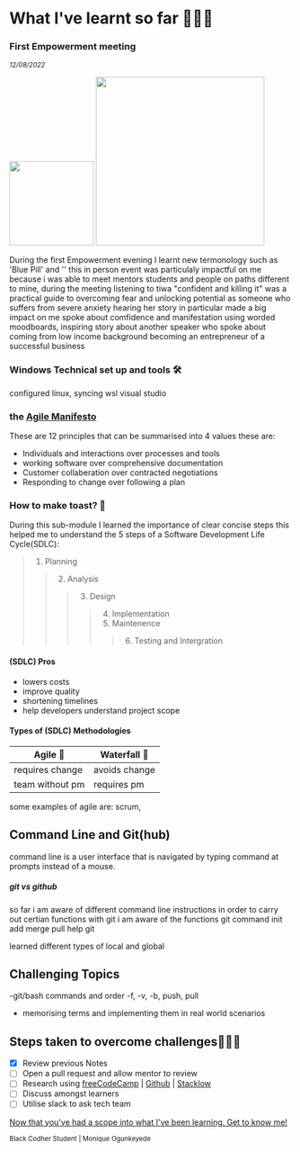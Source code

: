 # What I've learnt so far 👩🏾‍💻

### First Empowerment meeting
<sub><i>_12/08/2022_</i></sub>

<img src="https://pbs.twimg.com/media/FXDvWHDWYAAKj2a?format=jpg&name=large" href="picture tiwa and her book" width="150"> <img src="https://media-exp1.licdn.com/dms/image/C4E22AQEhH8ZESVfkhQ/feedshare-shrink_1280/0/1661474729214?e=1664409600&v=beta&t=I0mf3dvrrrllhoa5kibjrW-YeQn49ShBAtgOc3HZsVI" href="empoverment evening pic" width="300">

<!--space pictures apart-->

During the first Empowerment evening I learnt new termonology such as 'Blue Pill' and '' this in person event was particulaly impactful on me because i was able to meet mentors students and people on paths different to mine, during the meeting listening to tiwa "confident and killing it" was a practical guide to overcoming fear and unlocking potential as someone who suffers from severe anxiety hearing her story in particular made a big impact on me spoke about comfidence and manifestation using worded moodboards, inspiring story about another speaker who spoke about coming from low income background becoming an entrepreneur of a successful business

### Windows Technical set up and tools 🛠️
configured linux, syncing wsl visual studio 

### the [Agile Manifesto](https://agilemanifesto.org/principles.html)
These are 12 principles that can be summarised into 4 values these are:
- Individuals and interactions over processes and tools 
- working software over comprehensive documentation
- Customer collaberation over contracted negotiations
- Responding to change over following a plan

### How to make toast?  🍞 
During this sub-module I learned the importance of clear concise steps this helped me to understand the 5 steps of a Software Development Life Cycle(SDLC):
> 1. Planning
>> 2. Analysis
>>> 3. Design
>>>> 4. Implementation
>>>> 5. Maintenence
>>>>> 6. Testing and Intergration <!--write definitions-->
 
 #### (SDLC) Pros
- lowers costs 
- improve quality
- shortening timelines 
- help developers understand project scope

#### Types of (SDLC) Methodologies

  Agile 🔂   | Waterfall 🌊
------------- | -------------
requires change       | avoids change
team without pm       | requires pm

some examples of agile are: scrum, <!--fill this out with examples of frameworks-->

<!--###Developer roles and their differences
 learned about different areas of software development software engineering,  web development, devops engineer, mobile application, desktop development


explaining the difference between front-end(html,css,js) and back-end development (python,node.js,js)and examples
 
planning poker
consensus based agile estimating and planning technique

source control
tracking and making changes to source code, can be uused to make changes to original source code revert changes and resolve mistakes also referred to as version control revision control or source code managment
-->

## Command Line and Git(hub)
command line is a user interface that is navigated by typing command at prompts instead of a mouse.
 ##### git vs github
 
so far i am aware of different command line instructions in order to carry out certian functions 
with git i am aware of the functions git command  init add merge pull help
git 

learned different types of local and global

## Challenging Topics
-git/bash commands and order -f, -v, -b, push, pull
- memorising terms and  implementing them in real world scenarios

## Steps taken to overcome challenges🧗🏾‍♀️
- [x] Review previous Notes
- [ ] Open a pull request and allow mentor to review
- [ ] Research using [freeCodeCamp](https://freecodecamp.com) | [Github](https://github.com) | [Stacklow](https://stackoverflow.com)
- [ ] Discuss amongst learners
- [ ] Utilise slack to ask tech team

[Now that you've had a scope into what I've been learning. Get to know me!](docs/PROFILE.md)<!--name appropriately to README profile in next challenge-->

<sup>  Black Codher Student
 | Monique Ogunkeyede </sup>


[^1]: My references
[^2]: https://learning.blackcodher.tech/courses/full-stack-developer/lessons
[^3]: https://emojis.wiki/ <!--for brown tone-->
[^4]: https://github.com/tchapi/markdown-cheatsheet/blob/master/README.md
[^5]: https://gist.github.com/uupaa/f77d2bcf4dc7a294d109
